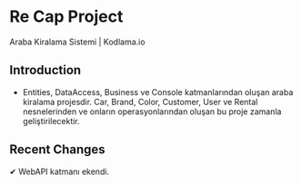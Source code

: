 # Re Cap Project
Araba Kiralama Sistemi | Kodlama.io
##  Introduction
  - Entities, DataAccess, Business ve Console katmanlarından oluşan araba kiralama projesdir.
  Car, Brand, Color, Customer, User ve Rental nesnelerinden ve onların operasyonlarından oluşan bu proje zamanla geliştirilecektir.
  
 ## Recent Changes
  ✔ WebAPI katmanı ekendi.
